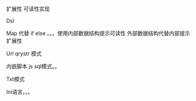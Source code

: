 扩展性 可读性实现


Dsl

Map 代替 if else 。。。使用内部数据结构提示可读性
外部数据结构代替内部提示扩展性

Url qrystr 模式


内嵌脚本 js sql模式。。

Txt模式

Ini语言。。。
